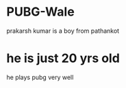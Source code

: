 # PUBG-Wale  
prakarsh kumar is a boy from pathankot  
<h1>he is just 20 yrs old</h1>  
he plays pubg very well  
  

